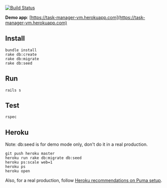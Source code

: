 [![Build Status](https://api.travis-ci.org/denispeplin/task_manager.png?branch=master)](http://travis-ci.org/denispeplin/task_manager)

**Demo app**: [https://task-manager-vm.herokuapp.com](https://task-manager-vm.herokuapp.com)

## Install

```
bundle install
rake db:create
rake db:migrate
rake db:seed
```

## Run

```
rails s
```

## Test

```
rspec
```

## Heroku

Note: db:seed is for demo mode only, don't do it in a real production.

```
git push heroku master
heroku run rake db:migrate db:seed
heroku ps:scale web=1
heroku ps
heroku open
```

Also, for a real production, follow
[Heroku recommendations on Puma setup](https://devcenter.heroku.com/articles/deploying-rails-applications-with-the-puma-web-server).
